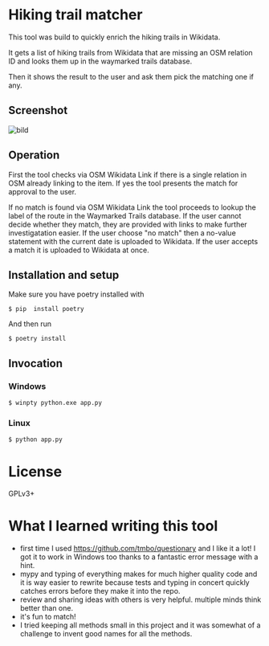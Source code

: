 # Hiking trail matcher
This tool was build to quickly enrich the hiking trails in Wikidata.

It gets a list of hiking trails from Wikidata that are 
missing an OSM relation ID and looks them up in the waymarked trails database.

Then it shows the result to the user and ask them pick the matching one if any.
## Screenshot
![bild](https://user-images.githubusercontent.com/68460690/191992483-079807db-a9b3-4965-a8c0-1ef8f3c03ece.png)

## Operation
First the tool checks via OSM Wikidata Link if there is a single relation in OSM already linking to the item.
If yes the tool presents the match for approval to the user.

If no match is found via OSM Wikidata Link the tool 
proceeds to lookup the label of the route in the Waymarked Trails database. 
If the user cannot decide whether they match, they are provided with links to make further investigatation easier.
If the user choose "no match" then a no-value statement with the current date is uploaded to Wikidata.
If the user accepts a match it is uploaded to Wikidata at once.

## Installation and setup
Make sure you have poetry installed with

`$ pip  install poetry`

And then run

`$ poetry install`

## Invocation
### Windows
`$ winpty python.exe app.py`

### Linux
`$ python app.py`

# License
GPLv3+

# What I learned writing this tool
* first time I used https://github.com/tmbo/questionary and I like it a lot! 
I got it to work in Windows too thanks to a fantastic error message with a hint.
* mypy and typing of everything makes for much higher quality code 
and it is way easier to rewrite because tests and typing in concert 
quickly catches errors before they make it into the repo.
* review and sharing ideas with others is very helpful. multiple minds think better than one.
* it's fun to match!
* I tried keeping all methods small in this project and it was somewhat of a challenge to invent good names for all the methods. 
